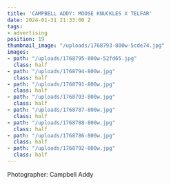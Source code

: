 ```yaml
---
title: 'CAMPBELL ADDY: MOOSE KNUCKLES X TELFAR'
date: 2024-01-31 21:33:00 Z
tags:
- advertising
position: 19
thumbnail_image: "/uploads/1768793-800w-5cde74.jpg"
images:
- path: "/uploads/1768795-800w-52fd65.jpg"
  class: half
- path: "/uploads/1768794-800w.jpg"
  class: half
- path: "/uploads/1768791-800w.jpg"
  class: half
- path: "/uploads/1768793-800w.jpg"
  class: half
- path: "/uploads/1768787-800w.jpg"
  class: half
- path: "/uploads/1768788-800w.jpg"
  class: half
- path: "/uploads/1768786-800w.jpg"
  class: half
- path: "/uploads/1768792-800w.jpg"
  class: half
---
```


Photographer: Campbell Addy